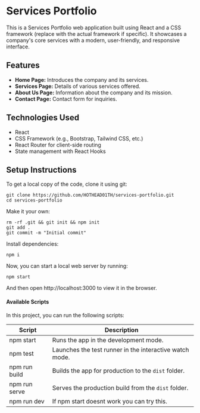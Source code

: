 # Services Portfolio

This is a Services Portfolio web application built using React and a CSS framework (replace with the actual framework if specific). It showcases a company's core services with a modern, user-friendly, and responsive interface.



## Features

- **Home Page:** Introduces the company and its services.
- **Services Page:** Details of various services offered.
- **About Us Page:** Information about the company and its mission.
- **Contact Page:** Contact form for inquiries.

## Technologies Used

- React
- CSS Framework (e.g., Bootstrap, Tailwind CSS, etc.)
- React Router for client-side routing
- State management with React Hooks

## Setup Instructions

To get a local copy of the code, clone it using git:

```
git clone https://github.com/HOTHEAD01TH/services-portfolio.git
cd services-portfolio
```

Make it your own:

```
rm -rf .git && git init && npm init
git add .
git commit -m "Initial commit"
```

Install dependencies:

```
npm i
```

Now, you can start a local web server by running:

```
npm start
```

And then open http://localhost:3000 to view it in the browser.

#### Available Scripts

In this project, you can run the following scripts:

| Script        | Description                                             |
| ------------- | ------------------------------------------------------- |
| npm start     | Runs the app in the development mode.                   |
| npm test      | Launches the test runner in the interactive watch mode. |
| npm run build | Builds the app for production to the `dist` folder.     |
| npm run serve | Serves the production build from the `dist` folder.     |
| npm run dev   | If npm start doesnt work you can try this.              |